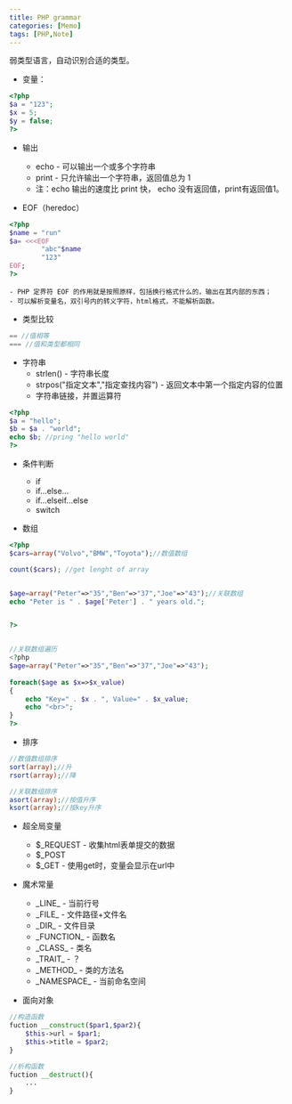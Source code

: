 ```yaml
---
title: PHP grammar
categories: [Memo]
tags: [PHP,Note]
---
```


弱类型语言，自动识别合适的类型。

<!--more-->

- 变量：
```php
<?php
$a = "123";
$x = 5;
$y = false;
?>
```

- 输出
	- echo - 可以输出一个或多个字符串
	- print - 只允许输出一个字符串，返回值总为 1
	- 注：echo 输出的速度比 print 快， echo 没有返回值，print有返回值1。

- EOF（heredoc）
```php
<?php
$name = "run"
$a= <<<EOF
		"abc"$name
		"123"
EOF;
?>
```
	- PHP 定界符 EOF 的作用就是按照原样，包括换行格式什么的，输出在其内部的东西；
	- 可以解析变量名，双引号内的转义字符，html格式，不能解析函数。

- 类型比较
```php
== //值相等
=== //值和类型都相同

```

- 字符串
	- strlen() - 字符串长度
	- strpos("指定文本","指定查找内容") - 返回文本中第一个指定内容的位置
	- 字符串链接，并置运算符
```php
<?php
$a = "hello";
$b = $a . "world";
echo $b; //pring "hello world"
?>
```

- 条件判断
	- if
	- if...else...
	- if...elseif...else
	- switch

- 数组
```php
<?php
$cars=array("Volvo","BMW","Toyota");//数值数组

count($cars); //get lenght of array


$age=array("Peter"=>"35","Ben"=>"37","Joe"=>"43");//关联数组
echo "Peter is " . $age['Peter'] . " years old.";


?>


//关联数组遍历
<?php
$age=array("Peter"=>"35","Ben"=>"37","Joe"=>"43");
 
foreach($age as $x=>$x_value)
{
    echo "Key=" . $x . ", Value=" . $x_value;
    echo "<br>";
}
?>
```

- 排序
```php
//数值数组排序
sort(array);//升
rsort(array);//降

//关联数组排序
asort(array);//按值升序
ksort(array);//按key升序

```

- 超全局变量
	- $\_REQUEST - 收集html表单提交的数据
	- $\_POST
	- $\_GET - 使用get时，变量会显示在url中

- 魔术常量
	- \_LINE\_ - 当前行号
	- \_FILE\_ - 文件路径+文件名
	- \_DIR\_ - 文件目录
	- \_FUNCTION\_ - 函数名
	- \_CLASS\_ - 类名
	- \_TRAIT\_ - ？
	- \_METHOD\_ - 类的方法名
	- \_NAMESPACE\_ - 当前命名空间

- 面向对象
```php
//构造函数
fuction __construct($par1,$par2){
	$this->url = $par1;
	$this->title = $par2;
}

//析构函数
fuction __destruct(){
	...
}
```




